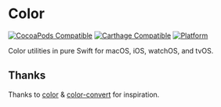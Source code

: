# Color

[![CocoaPods Compatible](https://img.shields.io/cocoapods/v/Color.svg)](https://img.shields.io/cocoapods/v/Color.svg)
[![Carthage Compatible](https://img.shields.io/badge/Carthage-compatible-4BC51D.svg?style=flat)](https://github.com/Carthage/Carthage)
[![Platform](https://img.shields.io/cocoapods/p/Color.svg?style=flat)](http://cocoadocs.org/docsets/Color)

Color utilities in pure Swift for macOS, iOS, watchOS, and tvOS.


## Thanks

Thanks to [color](https://github.com/Qix-/color) & [color-convert](https://github.com/Qix-/color-convert) for inspiration.
